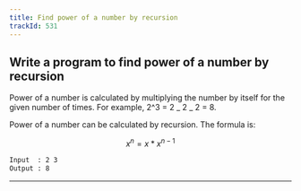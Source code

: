 ```yaml
---
title: Find power of a number by recursion
trackId: 531
---
```


## Write a program to find power of a number by recursion

Power of a number is calculated by multiplying the number by itself for the given number of times. For example, 2^3 = 2 _ 2 _ 2 = 8.

Power of a number can be calculated by recursion. The formula is:

```math
x^n = x * x^{n-1}
```

```txt
Input  : 2 3
Output : 8
```

---
